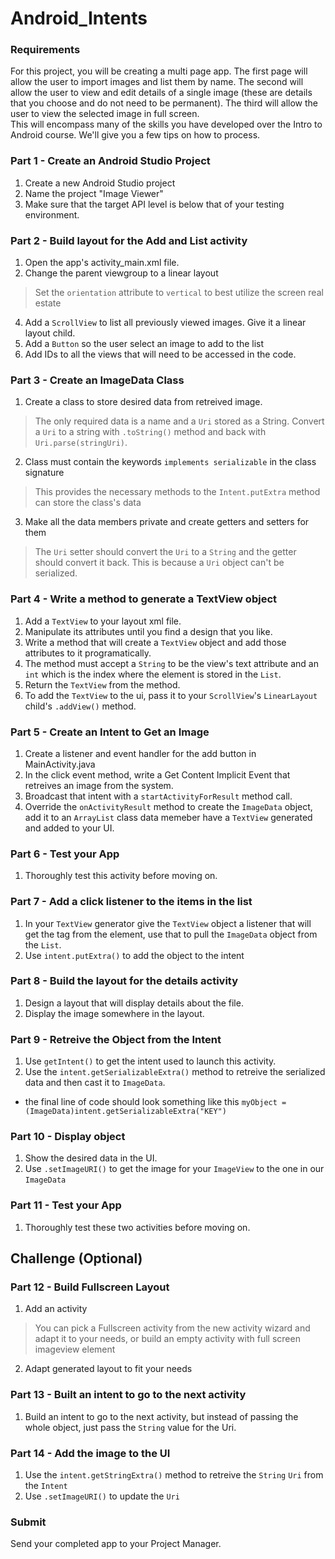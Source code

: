 # Android_Intents

### Requirements
For this project, you will be creating a multi page app. The first page will allow the user to import images and list them by name. The second will allow the user to view and edit details of a single image (these are details that you choose and do not need to be permanent). The third will allow the user to view the selected image in full screen.  
This will encompass many of the skills you have developed over the Intro to Android course. We'll give you a few tips on how to process.
	  
### Part 1 - Create an Android Studio Project

1. Create a new Android Studio project
2. Name the project "Image Viewer"
3. Make sure that the target API level is below that of your testing environment.

### Part 2 - Build layout for the Add and List activity

1. Open the app's activity_main.xml file.
2. Change the parent viewgroup to a linear layout
> Set the `orientation` attribute to `vertical` to best utilize the screen real estate
4. Add a `ScrollView` to list all previously viewed images. Give it a linear layout child.
5. Add a `Button` so the user select an image to add to the list
6. Add IDs to all the views that will need to be accessed in the code.

### Part 3 - Create an ImageData Class

1. Create a class to store desired data from retreived image.
> The only required data is a name and a `Uri` stored as a String.
> Convert a `Uri` to a string with `.toString()` method and back with `Uri.parse(stringUri)`.  
2. Class must contain the keywords `implements serializable` in the class signature
> This provides the necessary methods to the `Intent.putExtra` method can store the class's data  
3. Make all the data members private and create getters and setters for them
> The `Uri` setter should convert the `Uri` to a `String` and the getter should convert it back.
> This is because a `Uri` object can't be serialized.

### Part 4 - Write a method to generate a TextView object

1. Add a `TextView` to your layout xml file.
2. Manipulate its attributes until you find a design that you like.
3. Write a method that will create a `TextView` object and add those attributes to it programatically.
4. The method must accept a `String` to be the view's text attribute and an `int` which is the index where the element is stored in the `List`.
5. Return the `TextView` from the method.
6. To add the `TextView` to the ui, pass it to your `ScrollView`'s `LinearLayout` child's `.addView()` method.  

### Part 5 - Create an Intent to Get an Image

1. Create a listener and event handler for the add button in MainActivity.java  
2. In the click event method, write a Get Content Implicit Event that retreives an image from the system.  
3. Broadcast that intent with a `startActivityForResult` method call.  
4. Override the `onActivityResult` method to create the `ImageData` object, add it to an `ArrayList` class data memeber have a `TextView` generated and added to your UI.  
      
### Part 6 - Test your App

1. Thoroughly test this activity before moving on.

### Part 7 - Add a click listener to the items in the list

1. In your `TextView` generator give the `TextView` object a listener that will get the tag from the element, use that to pull the `ImageData` object from the `List`.
2. Use `intent.putExtra()` to add the object to the intent

### Part 8 - Build the layout for the details activity

1. Design a layout that will display details about the file.
2. Display the image somewhere in the layout.

### Part 9 - Retreive the Object from the Intent

1. Use `getIntent()` to get the intent used to launch this activity.
2. Use the `intent.getSerializableExtra()` method to retreive the serialized data and then cast it to `ImageData`.
  * the final line of code should look something like this `myObject = (ImageData)intent.getSerializableExtra("KEY")`  

### Part 10 - Display object

1. Show the desired data in the UI.
2. Use `.setImageURI()` to get the image for your `ImageView` to the one in our `ImageData`

### Part 11 - Test your App

1. Thoroughly test these two activities before moving on.


## Challenge (Optional)
### Part 12 - Build Fullscreen Layout

1. Add an activity
> You can pick a Fullscreen activity from the new activity wizard and adapt it to your needs, or build an empty activity with full screen imageview element
2. Adapt generated layout to fit your needs

### Part 13 - Built an intent to go to the next activity

1. Build an intent to go to the next activity, but instead of passing the whole object, just pass the `String` value for the Uri.

### Part 14 - Add the image to the UI

1. Use the `intent.getStringExtra()` method to retreive the `String` `Uri` from the `Intent`  
2. Use `.setImageURI()` to update the `Uri`
	  
### Submit
Send your completed app to your Project Manager.
